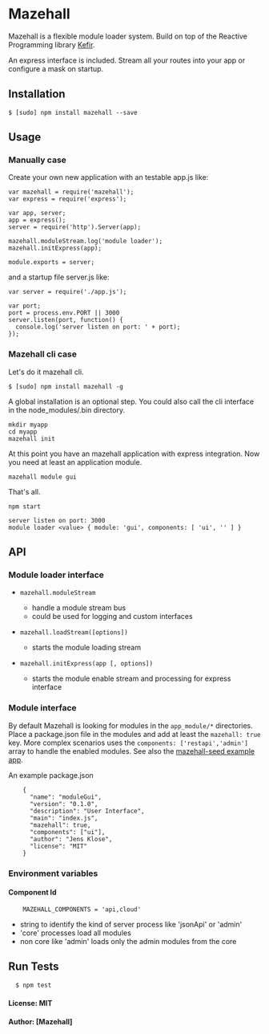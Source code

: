 # Mazehall

Mazehall is a flexible module loader system. Build on top of the Reactive Programming library 
[Kefir](https://pozadi.github.io/kefir/#).

An express interface is included. Stream all your routes into your app or configure a mask on startup.

## Installation

    $ [sudo] npm install mazehall --save


## Usage

### Manually case

Create your own new application with an testable app.js like:

    var mazehall = require('mazehall');
    var express = require('express');
    
    var app, server;
    app = express();
    server = require('http').Server(app);
    
    mazehall.moduleStream.log('module loader');
    mazehall.initExpress(app);
    
    module.exports = server;
    
and a startup file server.js like:

    var server = require('./app.js');
    
    var port;
    port = process.env.PORT || 3000
    server.listen(port, function() {
      console.log('server listen on port: ' + port);
    });
    

### Mazehall cli case

Let's do it mazehall cli.  

    $ [sudo] npm install mazehall -g
    
 A global installation is an optional step. You could also call the cli interface in the node_modules/.bin directory.
 
    mkdir myapp
    cd myapp
    mazehall init
    
At this point you have an mazehall application with express integration. Now you need at least an application module. 

    mazehall module gui
    
That's all.

    npm start
    
    server listen on port: 3000
    module loader <value> { module: 'gui', components: [ 'ui', '' ] }
    


## API

### Module loader interface

* `mazehall.moduleStream`
  * handle a module stream bus
  * could be used for logging and custom interfaces

* `mazehall.loadStream([options])`
  * starts the module loading stream

* `mazehall.initExpress(app [, options])`
  * starts the module enable stream and processing for express interface


### Module interface

By default Mazehall is looking for modules in the ```app_module/*``` directories.
Place a package.json file in the modules and add at least the ```mazehall: true``` key.
More complex scenarios uses the ```components: ['restapi','admin']``` array to handle the enabled
modules. See also the [mazehall-seed example app](https://github.com/mazehall/mazehall-seed).

An example package.json
```
    {
      "name": "moduleGui",
      "version": "0.1.0",
      "description": "User Interface",
      "main": "index.js",
      "mazehall": true,
      "components": ["ui"],
      "author": "Jens Klose",
      "license": "MIT"
    }
```

### Environment variables

#### Component Id
```
    MAZEHALL_COMPONENTS = 'api,cloud'
```

- string to identify the kind of server process like 'jsonApi' or 'admin' 
- 'core' processes load all modules 
- non core like 'admin' loads only the admin modules from the core

## Run Tests

``` bash
  $ npm test
```

#### License: MIT
#### Author: [Mazehall]
